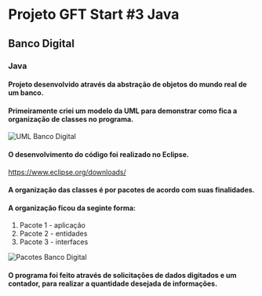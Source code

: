 # Projeto GFT Start #3 Java

## Banco Digital
### Java

#### Projeto desenvolvido através da abstração de objetos do mundo real de um banco. 

#### Primeiramente criei um modelo da UML para demonstrar como fica a organização de classes no programa.

![UML Banco Digital](https://github.com/KatarineAlbuquerque/projeto_banco_digital_java_gft/blob/main/images/Banco_digital_dio.png)

#### O desenvolvimento do código foi realizado no Eclipse.

https://www.eclipse.org/downloads/

#### A organização das classes é por pacotes de acordo com suas finalidades.

#### A organização ficou da seginte forma:

1. Pacote 1 - aplicação
2. Pacote 2 - entidades
3. Pacote 3 - interfaces

![Pacotes Banco Digital](https://github.com/KatarineAlbuquerque/projeto_banco_digital_java_gft/blob/main/images/Pacotes-Banco-Digital.png)

#### O programa foi feito através de solicitações de dados digitados e um contador, para realizar a quantidade desejada de informações.
